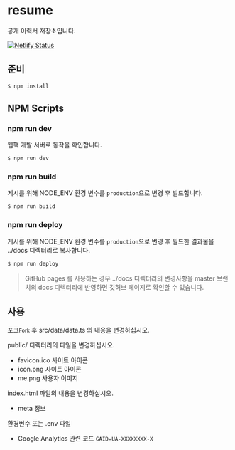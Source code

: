 # resume

공개 이력서 저장소입니다.

[![Netlify Status](https://api.netlify.com/api/v1/badges/11c14056-8c11-4fa3-98c5-c2187a67bb08/deploy-status)](https://app.netlify.com/sites/awesome-volhard-162d49/deploys)

## 준비

```bash
$ npm install
```

## NPM Scripts

### npm run dev

웹팩 개발 서버로 동작을 확인합니다.

```bash
$ npm run dev
```

### npm run build

게시를 위해 NODE_ENV 환경 변수를 `production`으로 변경 후 빌드합니다.

```bash
$ npm run build
```

### npm run deploy

게시를 위해 NODE_ENV 환경 변수를 `production`으로 변경 후 빌드한 결과물을 ../docs 디렉터리로 복사합니다.

```bash
$ npm run deploy
```

> GitHub pages 를 사용하는 경우 ../docs 디렉터리의 변경사항을 master 브랜치의 docs 디렉터리에 반영하면 깃허브 페이지로 확인할 수 있습니다.

## 사용

포크<small>Fork</small> 후 src/data/data.ts 의 내용을 변경하십시오.

public/ 디렉터리의 파일을 변경하십시오.

-   favicon.ico 사이트 아이콘
-   icon.png 사이트 아이콘
-   me.png 사용자 이미지

index.html 파일의 내용을 변경하십시오.

-   meta 정보

환경변수 또는 .env 파일

-   Google Analytics 관련 코드 `GAID=UA-XXXXXXXX-X`
